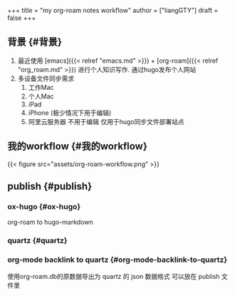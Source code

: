 +++
title = "my org-roam notes workflow"
author = ["liangGTY"]
draft = false
+++

## 背景 {#背景}

1.  最近使用 [emacs]({{< relref "emacs.md" >}}) + [org-roam]({{< relref "org_roam.md" >}}) 进行个人知识写作. 通过hugo发布个人网站
2.  多设备文件同步需求
    1.  工作Mac
    2.  个人Mac
    3.  iPad
    4.  iPhone (极少情况下用于编辑)
    5.  阿里云服务器 不用于编辑 仅用于hugo同步文件部署站点


## 我的workflow {#我的workflow}

{{< figure src="assets/org-roam-workflow.png" >}}


## publish {#publish}


### ox-hugo {#ox-hugo}

org-roam to hugo-markdown


### quartz {#quartz}


### org-mode backlink to quartz {#org-mode-backlink-to-quartz}

使用org-roam.db的原数据导出为 quartz 的 json 数据格式 可以放在 publish 文件里
